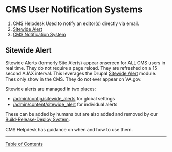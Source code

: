 # CMS User Notification Systems

   1. CMS Helpdesk
     Used to notify an editor(s) directly via email.
   2. [Sitewide Alert](#sitewide-alert)
   3. [CMS Notification System](https://github.com/department-of-veterans-affairs/va.gov-cms/tree/main/docroot/modules/custom/va_gov_notifications/README.md)


## Sitewide Alert

Sitewide Alerts (formerly Site Alerts) appear onscreen for ALL CMS users in real
time.  They do not require a page reload.  They are refreshed on a 15 second
AJAX interval. This leverages the Drupal [Sitewide Alert](https://www.drupal.org/project/sitewide_alert) module.  Thes only show in the CMS.  They do not ever appear on VA.gov.

Sitewide alerts are managed in two places:

- [/admin/config/sitewide_alerts](https://prod.cms.va.gov/admin/config/sitewide_alerts) for global settings
- [/admin/content/sitewide_alert](https://prod.cms.va.gov/admin/content/sitewide_alert) for individual alerts

These can be added by humans but are also added and removed by our [Build-Release-Deploy System](devops/deploy-process.md).

CMS Helpdesk has guidance on when and how to use them.

----

[Table of Contents](../README.md)
